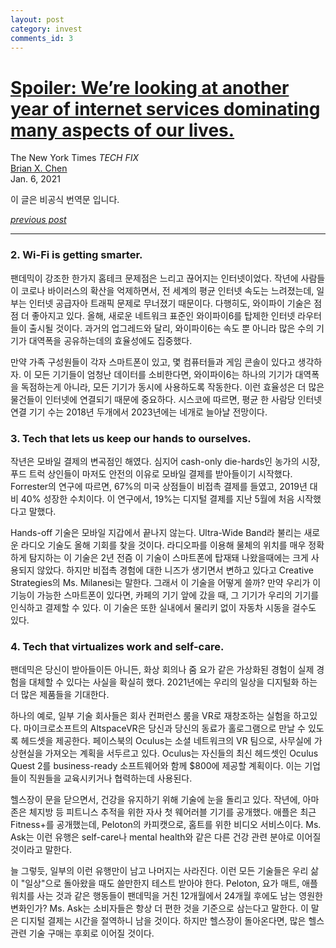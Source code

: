 ```yaml
---
layout: post
category: invest
comments_id: 3
---
```

# [ Spoiler: We’re looking at another year of internet services dominating many aspects of our lives.](https://www.nytimes.com/2021/01/06/technology/personaltech/tech-2021-augmented-reality-chatbots-wifi.html)  
The New York Times *TECH FIX*   
[Brian X. Chen](https://www.nytimes.com/by/brian-x-chen)   
Jan. 6, 2021

이 글은 비공식 번역문 입니다.

*[previous post](https://yongqyu.github.io/nyt-the-tech-that-will-invade-our-lives-in-2021-1.html)*

-----------------------------------------------------

### 2. Wi-Fi is getting smarter.

팬데믹이 강조한 한가지 홈테크 문제점은 느리고 끊어지는 인터넷이었다. 작년에 사람들이 코로나 바이러스의 확산을 억제하면서, 전 세계의 평균 인터넷 속도는 느려졌는데, 일부는 인터넷 공급자아 트래픽 문제로 무너졌기 때문이다. 다행히도, 와이파이 기술은 점점 더 좋아지고 있다. 올해, 새로운 네트워크 표준인 와이파이6를 탑제한 인터넷 라우터들이 출시될 것이다. 과거의 업그레드와 달리, 와이파이6는 속도 뿐 아니라 많은 수의 기기가 대역폭을 공유하는데의 효율성에도 집중했다.

만약 가족 구성원들이 각자 스마트폰이 있고, 몇 컴퓨터들과 게임 콘솔이 있다고 생각하자. 이 모든 기기들이 엄청난 데이터를 소비한다면, 와이파이6는 하나의 기기가 대역폭을 독점하는게 아니라, 모든 기기가 동시에 사용하도록 작동한다. 이런 효율성은 더 많은 물건들이 인터넷에 연결되기 때문에 중요하다. 시스코에 따르면, 평균 한 사람당 인터넷 연결 기기 수는 2018년 두개에서 2023년에는 네개로 늘아날 전망이다.

### 3. Tech that lets us keep our hands to ourselves.

작년은 모바일 결제의 변곡점인 해였다. 심지어 cash-only die-hards인 농가의 시장, 푸드 트럭 상인들이 마저도 안전의 이유로 모바일 결제를 받아들이기 시작했다. Forrester의 연구에 따르면, 67%의 미국 상점들이 비접촉 결제를 들였고, 2019년 대비 40% 성장한 수치이다. 이 연구에서, 19%는 디지털 결제를 지난 5월에 처음 시작했다고 말했다. 

Hands-off 기술은 모바일 지갑에서 끝나지 않는다. Ultra-Wide Band라 불리는 새로운 라디오 기술도 올해 기회를 찾을 것이다. 라디오파를 이용해 물체의 위치를 매우 정확하게 탐지하는 이 기술은 2년 전즘 이 기술이 스마트폰에 탑재돼 나왔을때에는 크게 사용되지 않았다. 하지만 비접촉 경험에 대한 니즈가 생기면서 변하고 있다고 Creative Strategies의 Ms. Milanesi는 말한다. 그래서 이 기술을 어떻게 쓸까? 만약 우리가 이 기능이 가능한 스마트폰이 있다면, 카페의 기기 앞에 갔을 때, 그 기기가 우리의 기기를 인식하고 결제할 수 있다. 이 기술은 또한 실내에서 물리키 없이 자동차 시동을 걸수도 있다.

### 4. Tech that virtualizes work and self-care.

팬데믹은 당신이 받아들이든 아니든, 화상 회의나 줌 요가 같은 가상화된 경험이 실제 경험을 대체할 수 있다는 사실을 확실히 했다. 2021년에는 우리의 일상을 디지털화 하는 더 많은 제품들을 기대한다.

하나의 예로, 일부 기술 회사들은 회사 컨퍼런스 룸을 VR로 재창조하는 실험을 하고있다. 마이크로소프트의 AltspaceVR은 당신과 당신의 동료가 홀로그램으로 만날 수 있도록 헤드셋을 제공한다. 페이스북의 Oculus는 소셜 네트워크의 VR 팀으로, 사무실에 가상현실을 가져오는 계획을 서두르고 있다. Oculus는 자신들의 최신 헤드셋인 Oculus Quest 2를 business-ready 소프트웨어와 함께 $800에 제공할 계획이다. 이는 기업들이 직원들을 교육시키거나 협력하는데 사용된다.

헬스장이 문을 닫으면서, 건강을 유지하기 위해 기술에 눈을 돌리고 있다. 작년에, 아마존은 체지방 등 피트니스 추적을 위한 자사 첫 웨어러블 기기를 공개했다. 애플은 최근 Fitness+를 공개했는데, Peloton의 카피캣으로, 홈트를 위한 비디오 서비스이다. Ms. Ask는 이런 유행은 self-care나 mental health와 같은 다른 건강 관련 분야로 이어질 것이라고 말한다.

늘 그렇듯, 일부의 이런 유행만이 남고 나머지는 사라진다. 이런 모든 기술들은 우리 삶이 "일상"으로 돌아왔을 때도 쓸만한지 테스트 받아야 한다. Peloton, 요가 매트, 애플워치를 사는 것과 같은 행동들이 팬데믹을 거친 12개월에서 24개월 후에도 남는 영원한 변화인가? Ms. Ask는 소비자들은 항상 더 편한 것을 기준으로 삼는다고 말한다. 이 말은 디지털 결제는 시간을 절역하니 남을 것이다. 하지만 헬스장이 돌아온다면, 많은 헬스 관련 기술 구매는 후회로 이어질 것이다.
